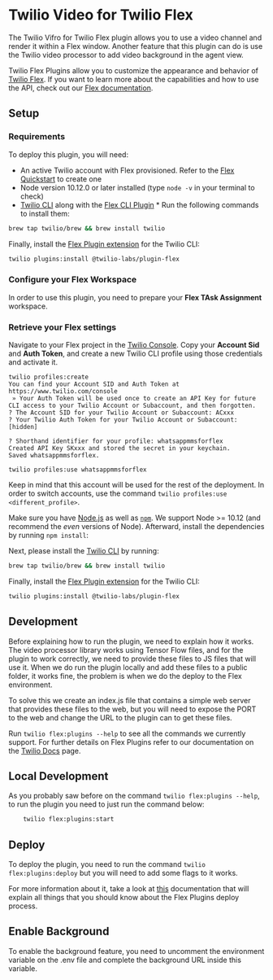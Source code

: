 # Twilio Video for Twilio Flex

The Twilio Vifro for Twilio Flex plugin allows you to use a video channel and render it within a Flex window. Another feature that this plugin can do is use the Twilio video processor to add video background in the agent view.

Twilio Flex Plugins allow you to customize the appearance and behavior of [Twilio Flex](https://www.twilio.com/flex). If you want to learn more about the capabilities and how to use the API, check out our [Flex documentation](https://www.twilio.com/docs/flex).

## Setup

### Requirements

To deploy this plugin, you will need:
- An active Twilio account with Flex provisioned. Refer to the [Flex Quickstart](https://www.twilio.com/docs/flex/quickstart/flex-basics#sign-up-for-or-sign-in-to-twilio-and-create-a-new-flex-project) to create one
- Node version 10.12.0 or later installed (type `node -v` in your terminal to check)
- [Twilio CLI](https://www.twilio.com/docs/twilio-cli/quickstart#install-twilio-cli) along with the [Flex CLI Plugin](https://www.twilio.com/docs/twilio-cli/plugins#available-plugins) * Run the following commands to install them:

```bash
brew tap twilio/brew && brew install twilio
```

Finally, install the [Flex Plugin extension](https://github.com/twilio-labs/plugin-flex/tree/v1-beta) for the Twilio CLI:

```bash
twilio plugins:install @twilio-labs/plugin-flex
```
   
### Configure your Flex Workspace

In order to use this plugin, you need to prepare your **Flex TAsk Assignment** workspace.

### Retrieve your Flex settings

Navigate to your Flex project in the [Twilio Console](https://www.twilio.com/console). Copy your **Account Sid** and **Auth Token**, and create a new Twilio CLI profile using those credentials and activate it.

```
twilio profiles:create
You can find your Account SID and Auth Token at https://www.twilio.com/console
 » Your Auth Token will be used once to create an API Key for future CLI access to your Twilio Account or Subaccount, and then forgotten.
? The Account SID for your Twilio Account or Subaccount: ACxxx
? Your Twilio Auth Token for your Twilio Account or Subaccount: [hidden]

? Shorthand identifier for your profile: whatsappmmsforflex
Created API Key SKxxx and stored the secret in your keychain.
Saved whatsappmmsforflex.

twilio profiles:use whatsappmmsforflex
```

Keep in mind that this account will be used for the rest of the deployment. In order to switch accounts, use the command `twilio profiles:use <different_profile>`.


Make sure you have [Node.js](https://nodejs.org) as well as [`npm`](https://npmjs.com). We support Node >= 10.12 (and recommend the _even_ versions of Node). Afterward, install the dependencies by running `npm install`:

Next, please install the [Twilio CLI](https://www.twilio.com/docs/twilio-cli/quickstart) by running:

```bash
brew tap twilio/brew && brew install twilio
```

Finally, install the [Flex Plugin extension](https://github.com/twilio-labs/plugin-flex/tree/v1-beta) for the Twilio CLI:

```bash
twilio plugins:install @twilio-labs/plugin-flex
```

## Development

Before explaining how to run the plugin, we need to explain how it works.
The video processor library works using Tensor Flow files, and for the plugin to work correctly, we need to provide these files to JS files that will use it. When we do run the plugin locally and add these files to a public folder, it works fine, the problem is when we do the deploy to the Flex environment. 

To solve this we create an index.js file that contains a simple web server that provides these files to the web, but you will need to expose the PORT to the web and change the URL to the plugin can to get these files.

Run `twilio flex:plugins --help` to see all the commands we currently support. For further details on Flex Plugins refer to our documentation on the [Twilio Docs](https://www.twilio.com/docs/flex/developer/plugins/cli) page.

## Local Development

As you probably saw before on the command `twilio flex:plugins --help`, to run the plugin you need to just run the command below:

```bash
    twilio flex:plugins:start
```

## Deploy

To deploy the plugin, you need to run the command `twilio flex:plugins:deploy` but you will need to add some flags to it works. 

For more information about it, take a look at [this](https://www.twilio.com/docs/flex/developer/plugins/cli/deploy-and-release) documentation that will explain all things that you should know about the Flex Plugins deploy process.

## Enable Background 

To enable the background feature, you need to uncomment the environment variable on the .env file and complete the background URL inside this variable.

